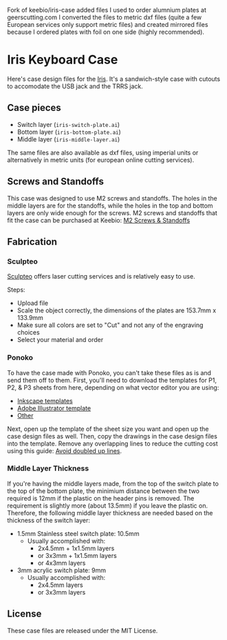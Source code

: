 Fork of  keebio/iris-case
added files I used to order alumnium plates at geerscutting.com
I converted the files to metric dxf files (quite a few European services only support metric files) and created mirrored files because I ordered plates with foil on one side (highly recommended).



Iris Keyboard Case
==================

Here's case design files for the [Iris](https://keeb.io/products/iris-keyboard-split-ergonomic-keyboard). It's a sandwich-style case with cutouts to accomodate the USB jack and the TRRS jack.

Case pieces
-----------

- Switch layer (`iris-switch-plate.ai`)
- Bottom layer (`iris-bottom-plate.ai`)
- Middle layer (`iris-middle-layer.ai`)

The same files are also available as dxf files, using imperial units or alternatively in  metric units (for european online cutting services). 


Screws and Standoffs
--------------------
This case was designed to use M2 screws and standoffs. The holes in the middle layers are for the standoffs, while the holes in the top and bottom layers are only wide enough for the screws. M2 screws and standoffs that fit the case can be purchased at Keebio: [M2 Screws & Standoffs](https://keeb.io/products/m2-screws-and-standoffs)

Fabrication
-----------

### Sculpteo
[Sculpteo](https://www.sculpteo.com) offers laser cutting services and is relatively easy to use.

Steps:
- Upload file
- Scale the object correctly, the dimensions of the plates are 153.7mm x 133.9mm
- Make sure all colors are set to "Cut" and not any of the engraving choices
- Select your material and order

### Ponoko
To have the case made with Ponoko, you can't take these files as is and send them off to them. First, you'll need to download the templates for P1, P2, & P3 sheets from here, depending on what vector editor you are using:

- [Inkscape templates](https://www.ponoko.com/starter-kits/inkscape)
- [Adobe Illustrator template](https://www.ponoko.com/starter-kits/adobe-illustrator)
- [Other](https://www.ponoko.com/make-and-sell/design-it-yourself)

Next, open up the template of the sheet size you want and open up the case design files as well. Then, copy the drawings in the case design files into the template. Remove any overlapping lines to reduce the cutting cost using this guide: [Avoid doubled up lines](http://support.ponoko.com/hc/en-us/articles/220289608-Avoid-doubled-up-blue-cutting-lines-in-your-designs).

### Middle Layer Thickness
If you're having the middle layers made, from the top of the switch plate to the top of the bottom plate, the minimium distance between the two required is 12mm if the plastic on the header pins is removed. The requirement is slightly more (about 13.5mm) if you leave the plastic on. Therefore, the following middle layer thickness are needed based on the thickness of the switch layer:

- 1.5mm Stainless steel switch plate: 10.5mm
    - Usually accomplished with:
        - 2x4.5mm + 1x1.5mm layers
        - or 3x3mm + 1x1.5mm layers
        - or 4x3mm layers
- 3mm acrylic switch plate: 9mm
    - Usually accomplished with:
        - 2x4.5mm layers
        - or 3x3mm layers

License
-------
These case files are released under the MIT License.
